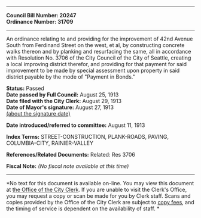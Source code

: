 * * * * *  
  
**Council Bill Number: [](#h0)[](#h2)20247**   
**Ordinance Number: 31709**  
  
* * * * *  
  
An ordinance relating to and providing for the improvement of 42nd Avenue South from Ferdinand Street on the west, et al, by constructing concrete walks thereon and by planking and resurfacing the same, all in accordance with Resolution No. 3706 of the City Council of the City of Seattle, creating a local improving district therefor, and providing for that payment for said improvement to be made by special assessment upon property in said district payable by the mode of "Payment in Bonds."  
  
**Status:** Passed   
**Date passed by Full Council:** August 25, 1913   
**Date filed with the City Clerk:** August 29, 1913   
**Date of Mayor's signature:** August 27, 1913   
[(about the signature date)](/~public/approvaldate.htm)   
  
  
**Date introduced/referred to committee:** August 11, 1913   
  
**Index Terms:** STREET-CONSTRUCTION, PLANK-ROADS, PAVING, COLUMBIA-CITY, RAINIER-VALLEY  
  
**References/Related Documents:** Related: Res 3706  
  
**Fiscal Note:** *(No fiscal note available at this time)*  
  
* * * * *  
  
*No text for this document is available on-line. You may view this document at [the Office of the City Clerk](http://www.seattle.gov/leg/clerk/contactUs.htm). If you are unable to visit the Clerk's Office, you may request a copy or scan be made for you by Clerk staff. Scans and copies provided by the Office of the City Clerk are subject to [copy fees](http://clerk.seattle.gov/~public/clerkfees.htm), and the timing of service is dependent on the availability of staff. *  
  
  
